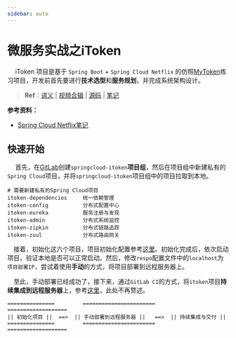 ```yaml
---
sidebar: auto
---
```


# 微服务实战之iToken

​	　iToken 项目是基于 `Spring Boot` + `Spring Cloud Netflix` 的仿照[MyToken](https://mytokencap.com/)练习项目，开发前首先要进行**技术选型**和**服务规划**，并完成系统架构设计。

> **Ref**：[讲义](https://www.funtl.com/zh/guide/Spring-Cloud-iToken.html) | [视频合辑](https://www.bilibili.com/video/av29882762) |  [源码](https://gitlab.com/springclouditoken) | <a href="../microservice/springcloudnetflix.html" target="_blank">笔记</a>



**参考资料：**

- <a href="../microservice/springcloudnetflix.html" target="_blank">Spring Cloud Netflix笔记</a>



## 快速开始

​	　首先，在[GitLab](https://gitlab.com/)创建`springcloud-itoken`**项目组**，然后在项目组中新建私有的`Spring Cloud`项目，并将`springcloud-itoken`项目组中的项目拉取到本地。

```shell
# 需要新建私有的Spring Cloud项目
itoken-dependencies 	统一依赖管理
itoken-config			分布式配置中心
itoken-eureka			服务注册与发现
itoken-admin			分布式系统监控
itoken-zipkin			分布式链路追踪
itoken-zuul	    		分布式路由网关
```

​	　接着，初始化这六个项目，项目初始化配置参考<a href="./itoken-netfilx-init.html" target="_blank">这里</a>。初始化完成后，依次启动项目，验证本地是否可以正常启动。然后，修改`respo`配置文件中的`localhost`为`项目部署IP`，尝试着使用**手动**的方式，将项目部署到远程服务器上。

​	　至此，手动部署已经成功了，接下来，通过`GitLab CI`的方式，将`itoken`项目**持续集成到远程服务器**上，参考<a href="../microservice/gitlabci.html#手动部署" target="_blank">这里</a>，此处不再赘述。

```
===============         =======================         ===================
|| 初始化项目 ||  ==>  || 手动部署到远程服务器 ||   ==>  || 持续集成与交付 ||
===============         =======================         ===================
```

